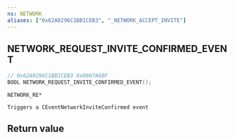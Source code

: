 ```yaml
---
ns: NETWORK
aliases: ["0x62A0296C1BB1CEB3", "_NETWORK_ACCEPT_INVITE"]
---
```

## NETWORK_REQUEST_INVITE_CONFIRMED_EVENT

```c
// 0x62A0296C1BB1CEB3 0x0907A6BF
BOOL NETWORK_REQUEST_INVITE_CONFIRMED_EVENT();
```

```
NETWORK_RE*

Triggers a CEventNetworkInviteConfirmed event
```

## Return value

